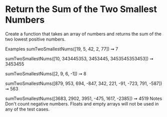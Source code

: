 # Return the Sum of the Two Smallest Numbers

Create a function that takes an array of numbers and returns the sum of the two lowest positive numbers.

Examples
sumTwoSmallestNums([19, 5, 42, 2, 77]) ➞ 7

sumTwoSmallestNums([10, 343445353, 3453445, 3453545353453]) ➞ 3453455

sumTwoSmallestNums([2, 9, 6, -1]) ➞ 8

sumTwoSmallestNums([879, 953, 694, -847, 342, 221, -91, -723, 791, -587]) ➞ 563

sumTwoSmallestNums([3683, 2902, 3951, -475, 1617, -2385]) ➞ 4519
Notes
Don't count negative numbers.
Floats and empty arrays will not be used in any of the test cases.
